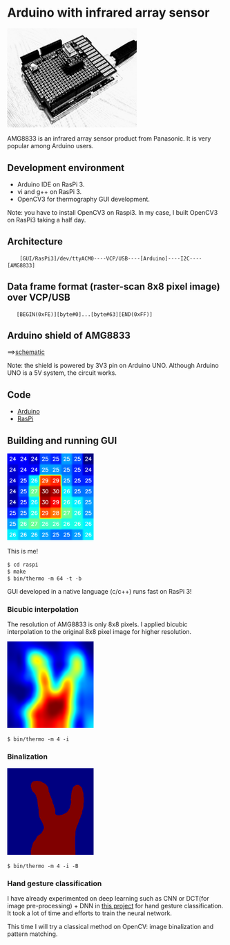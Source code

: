 # Arduino with infrared array sensor

<img src="doc/shield.jpg" width=300>

AMG8833 is an infrared array sensor product from Panasonic. It is very popular among Arduino users.

## Development environment

- Arduino IDE on RasPi 3.
- vi and g++ on RasPi 3.
- OpenCV3 for thermography GUI development.

Note: you have to install OpenCV3 on Raspi3. In my case, I built OpenCV3 on RasPi3 taking a half day.

## Architecture

```
    [GUI/RasPi3]/dev/ttyACM0----VCP/USB----[Arduino]----I2C----[AMG8833]
```
## Data frame format (raster-scan 8x8 pixel image) over VCP/USB

```
   [BEGIN(0xFE)][byte#0]...[byte#63][END(0xFF)]
```
## Arduino shield of AMG8833

==>[schematic](./kicad)

Note: the shield is powered by 3V3 pin on Arduino UNO. Although Arduino UNO is a 5V system, the circuit works.

## Code

- [Arduino](./arduino)
- [RasPi](./raspi)

## Building and running GUI

<img src="./doc/this_is_me.png" width=200>

This is me!

```
$ cd raspi
$ make
$ bin/thermo -m 64 -t -b
```

GUI developed in a native language (c/c++) runs fast on RasPi 3!

### Bicubic interpolation

The resolution of AMG8833 is only 8x8 pixels. I applied bicubic interpolation to the original 8x8 pixel image for higher resolution.

<img src="./doc/bicubic_interpolation.png" width=200>

```
$ bin/thermo -m 4 -i
```

### Binalization

<img src="./doc/binalization.png" width=200>

```
$ bin/thermo -m 4 -i -B
```

### Hand gesture classification

I have already experimented on deep learning such as CNN or DCT(for image pre-processing) + DNN in [this project](https://github.com/araobp/stm32-mcu/tree/master/NUCLEO-F401RE/AI) for hand gesture classification. It took a lot of time and efforts to train the neural network.

This time I will try a classical method on OpenCV: image binalization and pattern matching.

